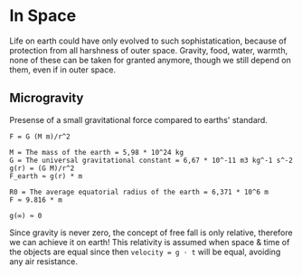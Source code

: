 # In Space

Life on earth could have only evolved to such sophistatication, because of protection from all harshness of outer space. Gravity, food, water, warmth, none of these can be taken for granted anymore, though we still depend on them, even if in outer space.

## Microgravity

Presense of a small gravitational force compared to earths' standard.

```
F = G (M m)/r^2

M = The mass of the earth = 5,98 * 10^24 kg
G = The universal gravitational constant = 6,67 * 10^-11 m3 kg^-1 s^-2
g(r) = (G M)/r^2
F_earth ≈ g(r) * m

R0 = The average equatorial radius of the earth = 6,371 * 10^6 m
F ≈ 9.816 * m

g(∞) ≈ 0
```

Since gravity is never zero, the concept of free fall is only relative, therefore we can achieve it on earth! This relativity is assumed when space  & time of the objects are equal since then `velocity = g ⋅ t` will be equal, avoiding any air resistance.




